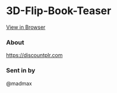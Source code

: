 # 3D-Flip-Book-Teaser

[View in Browser](https://codinginbarn.github.io/3D-Flip-Book-Teaser/)

### About

https://discountplr.com

### Sent in by

@madmax


